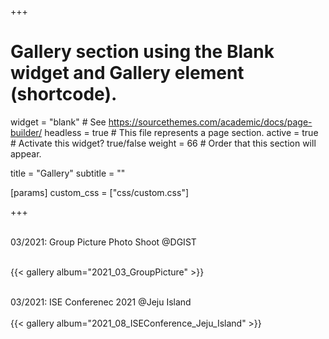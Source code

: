 +++
# Gallery section using the Blank widget and Gallery element (shortcode).
widget = "blank"  # See https://sourcethemes.com/academic/docs/page-builder/
headless = true  # This file represents a page section.
active = true  # Activate this widget? true/false
weight = 66  # Order that this section will appear.

title = "Gallery" 
subtitle = ""

[params]
custom_css = ["css/custom.css"]

+++
<!--
<div class="w4-bar w4-black">
    <div class="w3-bar-item">04/2021: Indian Group Dinner @DGIST</div>
</div>
<br>

{{< gallery album="2021_04_GroupDinner" >}}
-->

<br>
<div class="w4-bar w4-black">
    <div class="w3-bar-item">03/2021: Group Picture Photo Shoot @DGIST</div>
</div>
<br>

{{< gallery album="2021_03_GroupPicture" >}}

<br>
<div class="w4-bar w4-black">
    <div class="w3-bar-item">03/2021: ISE Conferenec 2021 @Jeju Island</div>
</div>
<br>
{{< gallery album="2021_08_ISEConference_Jeju_Island" >}}


